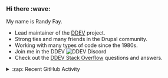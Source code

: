 
<h3>Hi there :wave:</h3>

My name is Randy Fay.

- Lead maintainer of the [DDEV](https://github.com/ddev/ddev) project.
- Strong ties and many friends in the Drupal community.
- Working with many types of code since the 1980s.
- Join me in the DDEV ![DDEV Discord](https://img.shields.io/discord/664580571770388500?color=7289da&label=discord&logo=discord&logoColor=white_)
- Check out the [DDEV Stack Overflow](https://stackoverflow.com/tags/ddev) questions and answers.

<details>
  <summary>:zap: Recent GitHub Activity</summary>

<!--RECENT_ACTIVITY:start-->
1. 💬 Commented on [#35](https://github.com/ddev/github-action-add-on-test/pull/35#issuecomment-2408722148) in [ddev/github-action-add-on-test](https://github.com/ddev/github-action-add-on-test)<br>
2. 💬 Commented on [#6401](https://github.com/ddev/ddev/issues/6401#issuecomment-2408633395) in [ddev/ddev](https://github.com/ddev/ddev)<br>
3. 💪 Opened PR [#6612](https://github.com/ddev/ddev/pull/6612) in [ddev/ddev](https://github.com/ddev/ddev)<br>
4. 💪 Opened PR [#6611](https://github.com/ddev/ddev/pull/6611) in [ddev/ddev](https://github.com/ddev/ddev)<br>
5. 🎉 Merged PR [#259](https://github.com/ddev/ddev.com/pull/259) in [ddev/ddev.com](https://github.com/ddev/ddev.com)<br>
6. 💪 Opened PR [#6610](https://github.com/ddev/ddev/pull/6610) in [ddev/ddev](https://github.com/ddev/ddev)<br>
7. 💪 Opened PR [#259](https://github.com/ddev/ddev.com/pull/259) in [ddev/ddev.com](https://github.com/ddev/ddev.com)<br>
8. 🎉 Merged PR [#258](https://github.com/ddev/ddev.com/pull/258) in [ddev/ddev.com](https://github.com/ddev/ddev.com)<br>
9. 💪 Opened PR [#258](https://github.com/ddev/ddev.com/pull/258) in [ddev/ddev.com](https://github.com/ddev/ddev.com)<br>
10. 🔱 Forked [rfay/ddev-ibexa-cloud](undefined) from [ddev/ddev-ibexa-cloud](https://github.com/ddev/ddev-ibexa-cloud)<br>
11. 💬 Commented on [#6534](https://github.com/ddev/ddev/issues/6534#issuecomment-2407795037) in [ddev/ddev](https://github.com/ddev/ddev)<br>
12. 💬 Commented on [#36](https://github.com/ddev/github-action-add-on-test/issues/36#issuecomment-2407789300) in [ddev/github-action-add-on-test](https://github.com/ddev/github-action-add-on-test)<br>
13. 💬 Commented on [#36](https://github.com/ddev/github-action-add-on-test/issues/36#issuecomment-2407776159) in [ddev/github-action-add-on-test](https://github.com/ddev/github-action-add-on-test)<br>
14. 💬 Commented on [#2](https://github.com/ddev/ddev-ibexa-cloud/issues/2#issuecomment-2407772256) in [ddev/ddev-ibexa-cloud](https://github.com/ddev/ddev-ibexa-cloud)<br>
15. ✔️ Closed issue [#2](https://github.com/ddev/ddev-ibexa-cloud/issues/2) in [ddev/ddev-ibexa-cloud](https://github.com/ddev/ddev-ibexa-cloud)<br>
16. ✌️ Released [v0.0.5: First release in ddev org](https://github.com/ddev/ddev-ibexa-cloud/releases/tag/v0.0.5) in [ddev/ddev-ibexa-cloud](https://github.com/ddev/ddev-ibexa-cloud)<br>
17. 💬 Commented on [#3](https://github.com/rfay/ddev-ibexa-cloud/issues/3#issuecomment-2407744711) in [rfay/ddev-ibexa-cloud](https://github.com/rfay/ddev-ibexa-cloud)<br>
18. ✔️ Closed issue [#3](https://github.com/rfay/ddev-ibexa-cloud/issues/3) in [rfay/ddev-ibexa-cloud](https://github.com/rfay/ddev-ibexa-cloud)<br>
19. 💬 Commented on [#36](https://github.com/ddev/github-action-add-on-test/issues/36#issuecomment-2407741547) in [ddev/github-action-add-on-test](https://github.com/ddev/github-action-add-on-test)<br>
20. 💬 Commented on [#1](https://github.com/rfay/ddev-ibexa-cloud/issues/1#issuecomment-2407704385) in [rfay/ddev-ibexa-cloud](https://github.com/rfay/ddev-ibexa-cloud)<br>
<!--RECENT_ACTIVITY:end-->
      srcset="https://github-readme-stats.vercel.app/api?username=rfay&show_icons=true&count_private=true&include_all_commits=true&hide_border=true&theme=tokyonight"
      media="(prefers-color-scheme: dark)"
    />
    <source
      srcset="https://github-readme-stats.vercel.app/api?username=rfay&show_icons=true&count_private=true&include_all_commits=true&hide_border=true"
      media="(prefers-color-scheme: light), (prefers-color-scheme: no-preference)"
    />
    <img src="https://github-readme-stats.vercel.app/api?username=rfay&show_icons=true&count_private=true&include_all_commits=true&hide_border=true" />
  </picture>

</details>
